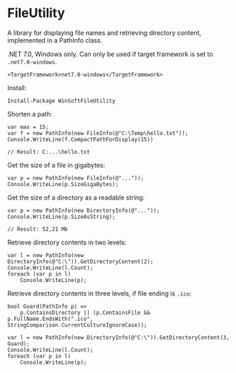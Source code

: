 # FileUtility

A library for displaying file names and retrieving directory content, implemented in a PathInfo class.

.NET 7.0, Windows only. Can only be used if target framework is set to `.net7.0-windows`.

```
<TargetFramework>net7.0-windows</TargetFramework>
```

Install:

```
Install-Package WinSoftFileUtility
```

Shorten a path:

```
var max = 15;
var f = new PathInfo(new FileInfo(@"C:\Temp\hello.txt"));
Console.WriteLine(f.CompactPathForDisplay(15))

// Result: C:...\hello.txt
```

Get the size of a file in gigabytes:

```
var p = new PathInfo(new FileInfo(@"..."));
Console.WriteLine(p.SizeGigaBytes);
```

Get the size of a directory as a readable string:

```
var p = new PathInfo(new DirectoryInfo(@"..."));
Console.WriteLine(p.SizeAsString);

// Result: 52,21 Mb
```


Retrieve directory contents in two levels:


```
var l = new PathInfo(new DirectoryInfo(@"C:\")).GetDirectoryContent(2);
Console.WriteLine(l.Count);
foreach (var p in l)
    Console.WriteLine(p);
```

Retrieve directory contents in three levels, if file ending is `.ico`:

```
bool Guard(PathInfo p) =>
    p.ContainsDirectory || (p.ContainsFile && p.FullName.EndsWith(".ico", StringComparison.CurrentCultureIgnoreCase));

var l = new PathInfo(new DirectoryInfo(@"C:\")).GetDirectoryContent(3, Guard);
Console.WriteLine(l.Count);
foreach (var p in l)
    Console.WriteLine(p);
```
